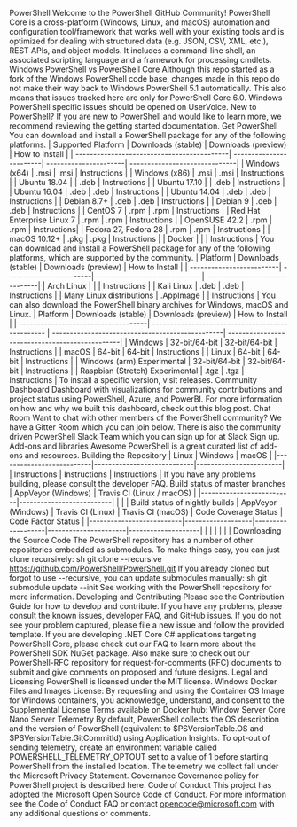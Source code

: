 PowerShell Welcome to the PowerShell GitHub Community! PowerShell Core is a cross-platform (Windows, Linux, and macOS) automation and configuration tool/framework that works well with your existing tools and is optimized for dealing with structured data (e.g. JSON, CSV, XML, etc.), REST APIs, and object models. It includes a command-line shell, an associated scripting language and a framework for processing cmdlets. Windows PowerShell vs PowerShell Core Although this repo started as a fork of the Windows PowerShell code base, changes made in this repo do not make their way back to Windows PowerShell 5.1 automatically. This also means that issues tracked here are only for PowerShell Core 6.0. Windows PowerShell specific issues should be opened on UserVoice. New to PowerShell? If you are new to PowerShell and would like to learn more, we recommend reviewing the getting started documentation. Get PowerShell You can download and install a PowerShell package for any of the following platforms. | Supported Platform | Downloads (stable) | Downloads (preview) | How to Install | | -------------------------------------------| ------------------------| ----------------------| ------------------------------| | Windows (x64) | .msi | .msi | Instructions | | Windows (x86) | .msi | .msi | Instructions | | Ubuntu 18.04 | | .deb | Instructions | | Ubuntu 17.10 | | .deb | Instructions | | Ubuntu 16.04 | .deb | .deb | Instructions | | Ubuntu 14.04 | .deb | .deb | Instructions | | Debian 8.7+ | .deb | .deb | Instructions | | Debian 9 | .deb | .deb | Instructions | | CentOS 7 | .rpm | .rpm | Instructions | | Red Hat Enterprise Linux 7 | .rpm | .rpm | Instructions | | OpenSUSE 42.2 | .rpm | .rpm | Instructions| | Fedora 27, Fedora 28 | .rpm | .rpm | Instructions | | macOS 10.12+ | .pkg | .pkg | Instructions | | Docker | | | Instructions | You can download and install a PowerShell package for any of the following platforms, which are supported by the community. | Platform | Downloads (stable) | Downloads (preview) | How to Install | | -------------------------| ------------------------| ----------------------------- | ------------------------------| | Arch Linux | | | Instructions | | Kali Linux | .deb | .deb | Instructions | | Many Linux distributions | .AppImage | | Instructions | You can also download the PowerShell binary archives for Windows, macOS and Linux. | Platform | Downloads (stable) | Downloads (preview) | How to Install | | ------------------------------------| ------------------------------------------------ | ------------------------------------------------| -----------------------------------------------| | Windows | 32-bit/64-bit | 32-bit/64-bit | Instructions | | macOS | 64-bit | 64-bit | Instructions | | Linux | 64-bit | 64-bit | Instructions | | Windows (arm) Experimental | 32-bit/64-bit | 32-bit/64-bit | Instructions | | Raspbian (Stretch) Experimental | .tgz | .tgz | Instructions | To install a specific version, visit releases. Community Dashboard Dashboard with visualizations for community contributions and project status using PowerShell, Azure, and PowerBI. For more information on how and why we built this dashboard, check out this blog post. Chat Room Want to chat with other members of the PowerShell community? We have a Gitter Room which you can join below. There is also the community driven PowerShell Slack Team which you can sign up for at Slack Sign up. Add-ons and libraries Awesome PowerShell is a great curated list of add-ons and resources. Building the Repository | Linux | Windows | macOS | |--------------------------|----------------------------|------------------------| | Instructions | Instructions | Instructions | If you have any problems building, please consult the developer FAQ. Build status of master branches | AppVeyor (Windows) | Travis CI (Linux / macOS) | |--------------------------|--------------------------| | | | Build status of nightly builds | AppVeyor (Windows) | Travis CI (Linux) | Travis CI (macOS) | Code Coverage Status | Code Factor Status | |--------------------------|-------------------|-------------------|----------------------|--------------------| | | | | | | Downloading the Source Code The PowerShell repository has a number of other repositories embedded as submodules. To make things easy, you can just clone recursively: sh git clone --recursive https://github.com/PowerShell/PowerShell.git If you already cloned but forgot to use --recursive, you can update submodules manually: sh git submodule update --init See working with the PowerShell repository for more information. Developing and Contributing Please see the Contribution Guide for how to develop and contribute. If you have any problems, please consult the known issues, developer FAQ, and GitHub issues. If you do not see your problem captured, please file a new issue and follow the provided template. If you are developing .NET Core C# applications targeting PowerShell Core, please check out our FAQ to learn more about the PowerShell SDK NuGet package. Also make sure to check out our PowerShell-RFC repository for request-for-comments (RFC) documents to submit and give comments on proposed and future designs. Legal and Licensing PowerShell is licensed under the MIT license. Windows Docker Files and Images License: By requesting and using the Container OS Image for Windows containers, you acknowledge, understand, and consent to the Supplemental License Terms available on Docker hub: Window Server Core Nano Server Telemetry By default, PowerShell collects the OS description and the version of PowerShell (equivalent to $PSVersionTable.OS and $PSVersionTable.GitCommitId) using Application Insights. To opt-out of sending telemetry, create an environment variable called POWERSHELL_TELEMETRY_OPTOUT set to a value of 1 before starting PowerShell from the installed location. The telemetry we collect fall under the Microsoft Privacy Statement. Governance Governance policy for PowerShell project is described here. Code of Conduct This project has adopted the Microsoft Open Source Code of Conduct. For more information see the Code of Conduct FAQ or contact opencode@microsoft.com with any additional questions or comments.